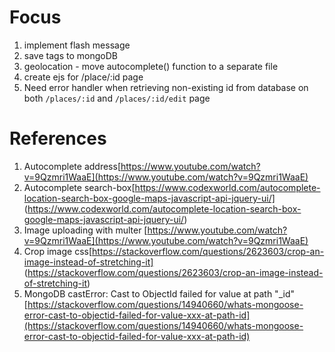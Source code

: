 # Focus 
1. implement flash message
2. save tags to mongoDB
3. geolocation - move autocomplete() function to a separate file
4. create ejs for /place/:id page
5. Need error handler when retrieving non-existing id from database on both ```/places/:id``` and ```/places/:id/edit``` page

# References
1. Autocomplete address[https://www.youtube.com/watch?v=9Qzmri1WaaE](https://www.youtube.com/watch?v=9Qzmri1WaaE)
2. Autocomplete search-box[https://www.codexworld.com/autocomplete-location-search-box-google-maps-javascript-api-jquery-ui/]
 (https://www.codexworld.com/autocomplete-location-search-box-google-maps-javascript-api-jquery-ui/)
3. Image uploading with multer [https://www.youtube.com/watch?v=9Qzmri1WaaE](https://www.youtube.com/watch?v=9Qzmri1WaaE)
4. Crop image css[https://stackoverflow.com/questions/2623603/crop-an-image-instead-of-stretching-it]
(https://stackoverflow.com/questions/2623603/crop-an-image-instead-of-stretching-it)
5. MongoDB castError: Cast to ObjectId failed for value at path "_id"      [https://stackoverflow.com/questions/14940660/whats-mongoose-error-cast-to-objectid-failed-for-value-xxx-at-path-id](https://stackoverflow.com/questions/14940660/whats-mongoose-error-cast-to-objectid-failed-for-value-xxx-at-path-id)
